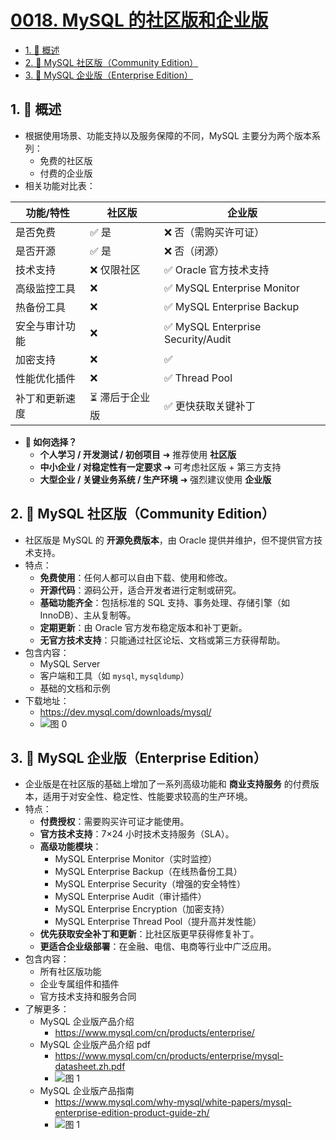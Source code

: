 # [0018. MySQL 的社区版和企业版](https://github.com/Tdahuyou/TNotes.sql/tree/main/notes/0018.%20MySQL%20%E7%9A%84%E7%A4%BE%E5%8C%BA%E7%89%88%E5%92%8C%E4%BC%81%E4%B8%9A%E7%89%88)

<!-- region:toc -->

- [1. 📝 概述](#1--概述)
- [2. 📒 MySQL 社区版（Community Edition）](#2--mysql-社区版community-edition)
- [3. 📒 MySQL 企业版（Enterprise Edition）](#3--mysql-企业版enterprise-edition)

<!-- endregion:toc -->

## 1. 📝 概述

- 根据使用场景、功能支持以及服务保障的不同，MySQL 主要分为两个版本系列：
  - 免费的社区版
  - 付费的企业版
- 相关功能对比表：

| 功能/特性      | 社区版          | 企业版                             |
| -------------- | --------------- | ---------------------------------- |
| 是否免费       | ✅ 是           | ❌ 否（需购买许可证）              |
| 是否开源       | ✅ 是           | ❌ 否（闭源）                      |
| 技术支持       | ❌ 仅限社区     | ✅ Oracle 官方技术支持             |
| 高级监控工具   | ❌              | ✅ MySQL Enterprise Monitor        |
| 热备份工具     | ❌              | ✅ MySQL Enterprise Backup         |
| 安全与审计功能 | ❌              | ✅ MySQL Enterprise Security/Audit |
| 加密支持       | ❌              | ✅                                 |
| 性能优化插件   | ❌              | ✅ Thread Pool                     |
| 补丁和更新速度 | ⏳ 滞后于企业版 | ✅ 更快获取关键补丁                |

- **🤔 如何选择？**
  - **个人学习 / 开发测试 / 初创项目** ➜ 推荐使用 **社区版**
  - **中小企业 / 对稳定性有一定要求** ➜ 可考虑社区版 + 第三方支持
  - **大型企业 / 关键业务系统 / 生产环境** ➜ 强烈建议使用 **企业版**

## 2. 📒 MySQL 社区版（Community Edition）

- 社区版是 MySQL 的 **开源免费版本**，由 Oracle 提供并维护，但不提供官方技术支持。
- 特点：
  - **免费使用**：任何人都可以自由下载、使用和修改。
  - **开源代码**：源码公开，适合开发者进行定制或研究。
  - **基础功能齐全**：包括标准的 SQL 支持、事务处理、存储引擎（如 InnoDB）、主从复制等。
  - **定期更新**：由 Oracle 官方发布稳定版本和补丁更新。
  - **无官方技术支持**：只能通过社区论坛、文档或第三方获得帮助。
- 包含内容：
  - MySQL Server
  - 客户端和工具（如 `mysql`, `mysqldump`）
  - 基础的文档和示例
- 下载地址：
  - https://dev.mysql.com/downloads/mysql/
  - ![图 0](https://cdn.jsdelivr.net/gh/Tdahuyou/imgs@main/2025-05-17-07-45-02.png)

## 3. 📒 MySQL 企业版（Enterprise Edition）

- 企业版是在社区版的基础上增加了一系列高级功能和 **商业支持服务** 的付费版本，适用于对安全性、稳定性、性能要求较高的生产环境。
- 特点：
  - **付费授权**：需要购买许可证才能使用。
  - **官方技术支持**：7×24 小时技术支持服务（SLA）。
  - **高级功能模块**：
    - MySQL Enterprise Monitor（实时监控）
    - MySQL Enterprise Backup（在线热备份工具）
    - MySQL Enterprise Security（增强的安全特性）
    - MySQL Enterprise Audit（审计插件）
    - MySQL Enterprise Encryption（加密支持）
    - MySQL Enterprise Thread Pool（提升高并发性能）
  - **优先获取安全补丁和更新**：比社区版更早获得修复补丁。
  - **更适合企业级部署**：在金融、电信、电商等行业中广泛应用。
- 包含内容：
  - 所有社区版功能
  - 企业专属组件和插件
  - 官方技术支持和服务合同
- 了解更多：
  - MySQL 企业版产品介绍
    - https://www.mysql.com/cn/products/enterprise/
  - MySQL 企业版产品介绍 pdf
    - https://www.mysql.com/cn/products/enterprise/mysql-datasheet.zh.pdf
    - ![图 1](https://cdn.jsdelivr.net/gh/Tdahuyou/imgs@main/2025-05-17-07-53-37.png)
  - MySQL 企业版产品指南
    - https://www.mysql.com/why-mysql/white-papers/mysql-enterprise-edition-product-guide-zh/
    - ![图 1](https://cdn.jsdelivr.net/gh/Tdahuyou/imgs@main/2025-05-16-23-19-36.png)
